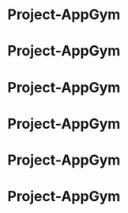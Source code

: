 # Project-AppGym
# Project-AppGym
# Project-AppGym
# Project-AppGym
# Project-AppGym
# Project-AppGym
